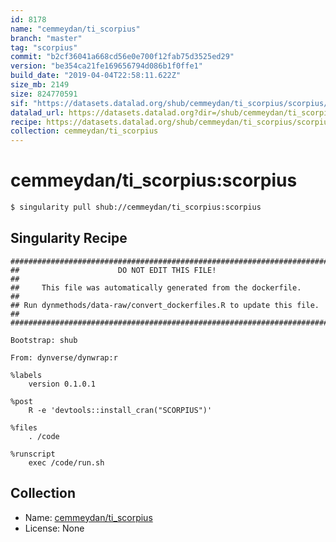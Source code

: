 ```yaml
---
id: 8178
name: "cemmeydan/ti_scorpius"
branch: "master"
tag: "scorpius"
commit: "b2cf36041a668cd56e0e700f12fab75d3525ed29"
version: "be354ca21fe169656794d086b1f0ffe1"
build_date: "2019-04-04T22:58:11.622Z"
size_mb: 2149
size: 824770591
sif: "https://datasets.datalad.org/shub/cemmeydan/ti_scorpius/scorpius/2019-04-04-b2cf3604-be354ca2/be354ca21fe169656794d086b1f0ffe1.simg"
datalad_url: https://datasets.datalad.org?dir=/shub/cemmeydan/ti_scorpius/scorpius/2019-04-04-b2cf3604-be354ca2/
recipe: https://datasets.datalad.org/shub/cemmeydan/ti_scorpius/scorpius/2019-04-04-b2cf3604-be354ca2/Singularity
collection: cemmeydan/ti_scorpius
---
```


# cemmeydan/ti_scorpius:scorpius

```bash
$ singularity pull shub://cemmeydan/ti_scorpius:scorpius
```

## Singularity Recipe

```singularity
########################################################################
##                      DO NOT EDIT THIS FILE!                        ##
##     This file was automatically generated from the dockerfile.     ##
## Run dynmethods/data-raw/convert_dockerfiles.R to update this file. ##
########################################################################

Bootstrap: shub

From: dynverse/dynwrap:r

%labels
    version 0.1.0.1

%post
    R -e 'devtools::install_cran("SCORPIUS")'

%files
    . /code

%runscript
    exec /code/run.sh
```

## Collection

 - Name: [cemmeydan/ti_scorpius](https://github.com/cemmeydan/ti_scorpius)
 - License: None

